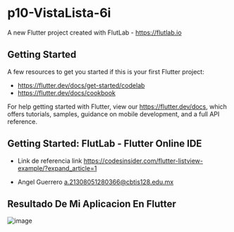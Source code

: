 # p10-VistaLista-6i

A new Flutter project created with FlutLab - https://flutlab.io

## Getting Started

A few resources to get you started if this is your first Flutter project:

- https://flutter.dev/docs/get-started/codelab
- https://flutter.dev/docs/cookbook

For help getting started with Flutter, view our
https://flutter.dev/docs, which offers tutorials,
samples, guidance on mobile development, and a full API reference.

## Getting Started: FlutLab - Flutter Online IDE

- Link de referencia link
https://codesinsider.com/flutter-listview-example/?expand_article=1

- Angel Guerrero a.21308051280366@cbtis128.edu.mx

## Resultado De Mi Aplicacion En Flutter


![image](https://github.com/GuerreroA128/p10-appList-6i/assets/143743819/b9acb085-91a1-43ce-ab09-21741d4783b9)

